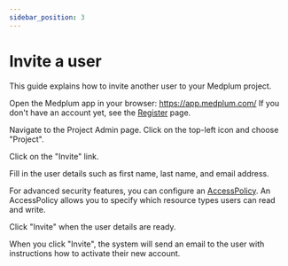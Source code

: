 ```yaml
---
sidebar_position: 3
---
```


# Invite a user

This guide explains how to invite another user to your Medplum project.

Open the Medplum app in your browser: https://app.medplum.com/ If you don't have an account yet, see the [Register](./register) page.

Navigate to the Project Admin page. Click on the top-left icon and choose "Project".

Click on the "Invite" link.

Fill in the user details such as first name, last name, and email address.

For advanced security features, you can configure an [AccessPolicy](/docs/tutorials/security/access-control). An AccessPolicy allows you to specify which resource types users can read and write.

Click "Invite" when the user details are ready.

When you click "Invite", the system will send an email to the user with instructions how to activate their new account.
